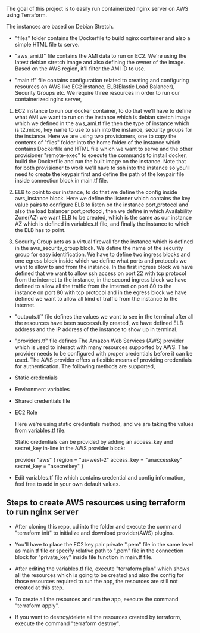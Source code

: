 The goal of this project is to easily run containerized nginx server on AWS using Terraform.

The instances are based on Debian Stretch.

* "files" folder contains the Dockerfile to build nginx container and also a simple HTML file to serve.

* "aws_ami.tf" file contains the AMI data to run on EC2. We're using the latest debian stretch image and also defining the owner of the image. Based on the AWS region, it'll filter the AMI ID to use.

* "main.tf" file contains configuration related to creating and configuring resources on AWS like EC2 instance, ELB(Elastic Load Balancer), Security Groups etc. We require three resources in order to run our containerized nginx server,

1. EC2 instance to run our docker container, to do that we'll have to define what AMI we want to run on the instance which is debian stretch image which we defined in the aws_ami.tf file then the type of instance which is t2.micro, key name to use to ssh into the instance, security groups for the instance. Here we are using two provisioners, one to copy the contents of "files" folder into the home folder of the instance which contains Dockerfile and HTML file which we want to serve and the other provisioner "remote-exec" to execute the commands to install docker, build the Dockerfile and run the built image on the instance. Note that for both provisioner to work we'll have to ssh into the instance so you'll need to create the keypair first and define the path of the keypair file inside connection block in main.tf file.

2. ELB to point to our instance, to do that we define the config inside aws_instance block. Here we define the listener which contains the key value pairs to configure ELB to listen on the instance port,protocol and also the load balancer port,protocol, then we define in which Availability Zone(AZ) we want ELB to be created, which is the same as our instance AZ which is defined in variables.tf file, and finally the instance to which the ELB has to point.

3. Security Group acts as a virtual firewall for the instance which is defined in the aws_security_group block. We define the name of the security group for easy identification. We have to define two ingress blocks and one egress block inside which we define what ports and protocols we want to allow to and from the instance. In the first ingress block we have defined that we want to allow ssh access on port 22 with tcp protocol from the internet to the instance, in the second ingress block we have defined to allow all the traffic from the internet on port 80 to the instance on port 80 with tcp protocol and in the egress block we have defined we want to allow all kind of traffic from the instance to the internet.  

* "outputs.tf" file defines the values we want to see in the terminal after all the resources have been successfully created, we have defined ELB address and the IP address of the instance to show up in terminal.

* "providers.tf" file defines The Amazon Web Services (AWS) provider which is used to interact with many resources supported by AWS. The provider needs to be configured with proper credentials before it can be used. The AWS provider offers a flexible means of providing credentials for authentication. The following methods are supported,

* Static credentials
* Environment variables
* Shared credentials file
* EC2 Role

    Here we're using static credentials method, and we are taking the values from variables.tf file.

    Static credentials can be provided by adding an access_key and secret_key in-line in the AWS provider block:

    provider "aws" {
    region     = "us-west-2"
    access_key = "anaccesskey"
    secret_key = "asecretkey"
    }

* Edit variables.tf file which contains credential and config information, feel free to add in your own default values. 

## Steps to create AWS resources using terraform to run nginx server

* After cloning this repo, cd into the folder and execute the command "terraform init" to initialize and download provider(AWS) plugins.

* You'll have to place the EC2 key pair private ".pem" file in the same level as main.tf file or specify relative path to ".pem" file in the connection block for "private_key" inside file function in main.tf file.

* After editing the variables.tf file, execute "terraform plan" which shows all the resources which is going to be created and also the config for those resources required to run the app, the resources are still not created at this step.

* To create all the resources and run the app, execute the command "terraform apply".

* If you want to destroy/delete all the resources created by terraform, execute the command "terraform destroy".



